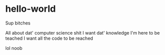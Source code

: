 # hello-world

Sup bitches 

All about dat' computer science shit 
I want dat' knowledge 
I'm here to be teached 
I want all the code to be reached 

lol noob
